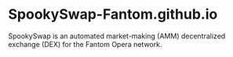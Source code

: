 # SpookySwap-Fantom.github.io
SpookySwap is an automated market-making (AMM) decentralized exchange (DEX) for the Fantom Opera network.
